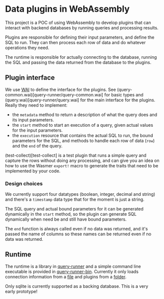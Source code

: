 # Data plugins in WebAssembly

This project is a POC of using WebAssembly to develop plugins that can interact with backend databases by running queries and processing results.

Plugins are responsible for defining their input parameters, and define the SQL to run. They can then process each row of data and do
whatever operations they need.

The runtime is responsible for actually connecting to the database, running the SQL and passing the data returned from the database to the plugins.

## Plugin interface

We use [WAI](https://github.com/wasmerio/wai) to define the interface for the plugins. See (query-common.wai)[query-runner/query-common.wai] 
for basic types and (query.wai)[query-runner/query.wai] for the main interface for the plugins. Really they need to implement:
- the `metadata` method to return a description of what the query does and its input parameters.
- the `start` method to start an execution of a query, given actual values for the input parameters.
- the `execution` resource that contains the actual SQL to run, the bound parameters for the SQL, and methods to handle each row
of data (`row`) and the `end` of the query.

(test-collect)[test-collect] is a test plugin that runs a simple query and capture the rows without doing any processing, and can give you
an idea on how to use the Wasmer `export!` macro to generate the traits that need to be implemented by your code.

### Design choices

We currently support four datatypes (boolean, integer, decimal and string) and there's a `timestamp` data type that for the moment is just a string.

The SQL query and actual bound parameters for it can be generated dynamically in the `start` method, so the plugin can generate SQL dynamically when
need be and still have bound parameters.

The `end` function is always called even if no data was returned, and it's passed the name of columns so these names can be returned even if no data was
returned.

## Runtime

The runtime is a library in [query-runner](query-runner) and a simple command line executable is provided in [query-runner-bin](query-runner-bin).
Currently it only loads connection information from a [file](query-runner/config/connections.yaml) and plugins from a [folder](query-runner/plugins).

Only sqlite is currently supported as a backing database. This is a very early prototype!
